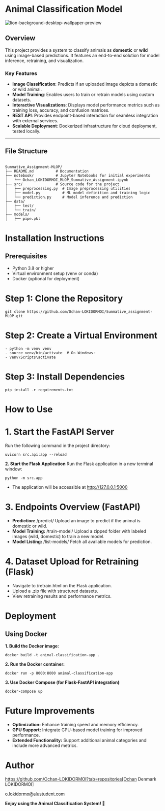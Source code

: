 # Animal Classification Model

![lion-background-desktop-wallpaper-preview](https://github.com/user-attachments/assets/d28db145-20d8-4db5-9467-de242cc02c60)


## Overview
This project provides a system to classify animals as **domestic** or **wild** using image-based predictions. It features an end-to-end solution for model inference, retraining, and visualization. 

### Key Features
- **Image Classification**: Predicts if an uploaded image depicts a domestic or wild animal.
- **Model Training**: Enables users to train or retrain models using custom datasets.
- **Interactive Visualizations**: Displays model performance metrics such as training loss, accuracy, and confusion matrices.
- **REST API**: Provides endpoint-based interaction for seamless integration with external services.
- **Scalable Deployment**: Dockerized infrastructure for cloud deployment, tested locally.

---

## File Structure

```plaintext    

Summative_Assignment-MLOP/
├── README.md          # Documentation
├── notebook/          # Jupyter Notebooks for initial experiments
│   └── Ochan_LOKIDORMOI_MLOP_Summative_Assignment.ipynb
├── src/               # Source code for the project
│   ├── preprocessing.py  # Image preprocessing utilities
│   ├── model.py          # ML model definition and training logic
│   └── prediction.py     # Model inference and prediction
├── data/              
│   ├── test/           
│   └── train/      
├── models/           
│   ├── pipe.pkl
```

# **Installation Instructions**
## Prerequisites
- Python 3.8 or higher
- Virtual environment setup (venv or conda)
- Docker (optional for deployment)

# Step 1: Clone the Repository

```git clone https://github.com/Ochan-LOKIDORMOI/Summative_assignment-MLOP.git```

# Step 2: Create a Virtual Environment

```
- python -m venv venv
- source venv/bin/activate  # On Windows:
- venv\Scripts\activate
```
# Step 3: Install Dependencies
```pip install -r requirements.txt```

# How to Use

# **1. Start the FastAPI Server**
Run the following command in the project directory:

```uvicorn src.api:app --reload ```

**2. Start the Flask Application**
Run the Flask application in a new terminal window:

```python -m src.app```
- The application will be accessible at http://127.0.0.1:5000

# **3. Endpoints Overview (FastAPI)**
- **Prediction:** /predict/ Upload an image to predict if the animal is domestic or wild.
- **Model Training:** /train-model/ Upload a zipped folder with labeled images (wild, domestic) to train a new model.
- **Model Listing:** /list-models/ Fetch all available models for prediction.

# **4. Dataset Upload for Retraining (Flask)**
- Navigate to /retrain.html on the Flask application.
- Upload a .zip file with structured datasets.
- View retraining results and performance metrics.

# Deployment
 ## Using Docker

**1. Build the Docker image:**

```docker build -t animal-classification-app .```

**2. Run the Docker container:**

```docker run -p 8000:8000 animal-classification-app```

**3. Use Docker Compose (for Flask-FastAPI integration)**

```docker-compose up```


# **Future Improvements**
- **Optimization:** Enhance training speed and memory efficiency.
- **GPU Support:** Integrate GPU-based model training for improved performance.
- **Extended Functionality:** Support additional animal categories and include more advanced metrics.

# Author
https://github.com/Ochan-LOKIDORMOI?tab=repositories[Ochan Denmark LOKIDORMOI]

o.lokidormo@alustudent.com

**Enjoy using the Animal Classification System! 🐾**
